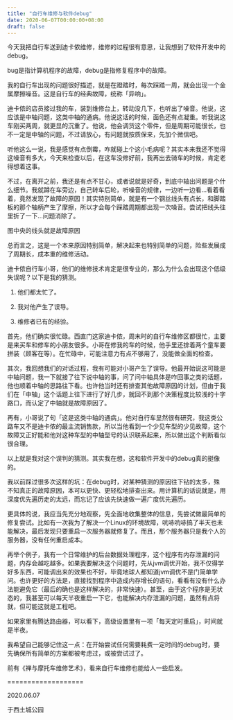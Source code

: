 ```yaml
---
title: "自行车维修与软件debug"
date: 2020-06-07T00:00:00+08:00
draft: false
---
```


今天我把自行车送到迪卡侬维修，维修的过程很有意思，让我想到了软件开发中的debug。

bug是指计算机程序的故障，debug是指修复程序中的故障。

我的自行车出现的问题很好描述，就是在蹬踏时，每次踩踏一周，就会出现一个金属摩擦噪音。这是自行车的经典故障，统称「异响」。

迪卡侬的店员接过我的车，装到维修台上，转动没几下，也听出了噪音。他说，这应该是中轴问题，这类中轴的通病。他说这话的时候，面色还有点凝重。听我说这车刚买两周，就更显的沉重了。他说，他会调货这个零件，但是周期可能很长，也不一定是中轴的问题，不过请放心，有问题就按质保来，先加个微信吧。

听他这么一说，我是感觉有点倒霉，咋就碰上个这小毛病呢？其实本来我还不觉得这噪音有多大，今天来检查以后，在这车没修好前，我再出去骑车的时候，肯定老得想着这事。

不过，在离开之前，我还是有点不甘心，或者说就是好奇，到底中轴出问题是个什么细节。我就蹲在车旁边，自己转车后轮，听噪音的规律，一边听一边看…看着看着，竟然发现了故障的原因！其实特别简单，就是有一个钢丝线头有点长，和脚踏板的那个轴柄产生了摩擦，所以才会每个踩踏周期都出现一次噪音。尝试把线头往里折了一下…问题消除了。

图中央的线头就是故障原因

总而言之，这是一个本来原因特别简单，解决起来也特别简单的问题，险些发展成了周期长，成本重的维修活动。

迪卡侬自行车小哥，他们的维修技术肯定是很专业的，那么为什么会出现这个低级失误呢？以下是我的猜测。

1. 他们都太忙了。

2. 我对他产生了误导。

3. 维修者已有的经验。

首先，他们确实很忙碌。西直门这家迪卡侬，周末时的自行车维修区都很忙，主要是来买车和修车的小朋友很多。小哥在修我的车的时候，他手里还排着两个童车要拼装（顾客在等）。在忙碌中，可能注意力有点不够用了，没能做全面的检查。

其次，我回想我们的对话过程，我有可能对小哥产生了误导。他最开始说这可能是中轴问题，我一下就接了往下说中轴的事，问了问中轴具体是咋回事之类的话题，他也顺着中轴的思路往下看。也许他当时还有排查其他故障原因的计划，但由于我们在「中轴」这个话题上往下进行了好几步，就回不到那个决策程度比较浅的十字路口，而认定了中轴就是故障原因了。

再有，小哥说了句「这是这类中轴的通病」。他对自行车显然很有研究，我这类公路车又不是迪卡侬的最主流销售款，所以当他看到一个少见车型的少见故障，这个故障又正好能和他对这种车型的中轴型号的认识联系起来，所以做出这个判断看似很合理。

以上就是我对这个误判的猜测。其实我在想，这和软件开发中的debug真的挺像的。

我以前踩过很多次这样的坑：在debug时，对某种猜测的原因往下钻的太多，殊不知真正的故障原因，本可以更快、更轻松地排查出来。用计算机的话说就是，用深度优先遍历走的太远，而忘记了应该先快速做一遍广度优先遍历。

更具体的说，我应当先充分地观察，先全面地收集整体的信息，先尝试做最简单的修复尝试。比如有一次我为了解决一个Linux的环境故障，吭哧吭哧搞了半天也未能解决，最后发现只要重启一次服务器就修复了。而且，那个服务器只是我个人的服务器，没有任何重启成本。

再举个例子，我有一个日常维护的后台数据处理程序，这个程序有内存泄漏的问题，内存会越吃越多。如果我要解决这个问题时，先从jvm调优开始，我不仅得学好多东西，可能调出来的效果也不好，毕竟地球人都知道jvm调优不是门简单学问。也许更好的方法是，直接找到程序中造成内存增长的语句，看看有没有什么办法能避免它（最后的确也是这样解决的，非常快速）。甚至，由于这个程序是无状态的，我甚至可以每天半夜重启一下它，也能解决内存泄漏的问题，虽然有点将就，但可能这就是工程吧。

如果家里有腾达路由器，可以看下，高级设置里有一项「每天定时重启」，时间就是半夜。

我希望自己能够记住这一点：在开始尝试任何需要耗费一定时间的debug时，要先确保所有简单的方案都被考虑过，或被尝试过了。

前有《禅与摩托车维修艺术》，看来自行车维修也能给人一些启发。

===================

2020.06.07

于西土城公园